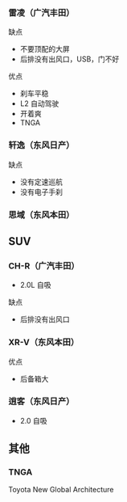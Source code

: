 ### 雷凌（广汽丰田）

缺点 

- 不要顶配的大屏
- 后排没有出风口，USB，门不好

优点

- 刹车平稳
- L2 自动驾驶
- 开着爽
- TNGA

### 轩逸（东风日产）

缺点

- 没有定速巡航
- 没有电子手刹

### 思域（东风本田）

## SUV

### CH-R（广汽丰田）

- 2.0L 自吸

缺点

- 后排没有出风口

### XR-V（东风本田）

优点

- 后备箱大

### 逍客（东风日产）

- 2.0 自吸

## 其他

### TNGA

Toyota New Global Architecture